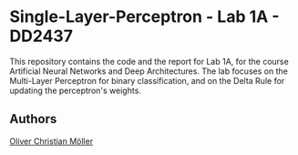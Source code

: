 # Single-Layer-Perceptron - Lab 1A - DD2437

This repository contains the code and the report for Lab 1A, for the course Artificial Neural Networks and Deep Architectures. The lab focuses on the Multi-Layer Perceptron for binary classification, and on the Delta Rule for updating the perceptron's weights.

## Authors
[Oliver Christian Möller](https://github.com/MoellerO)